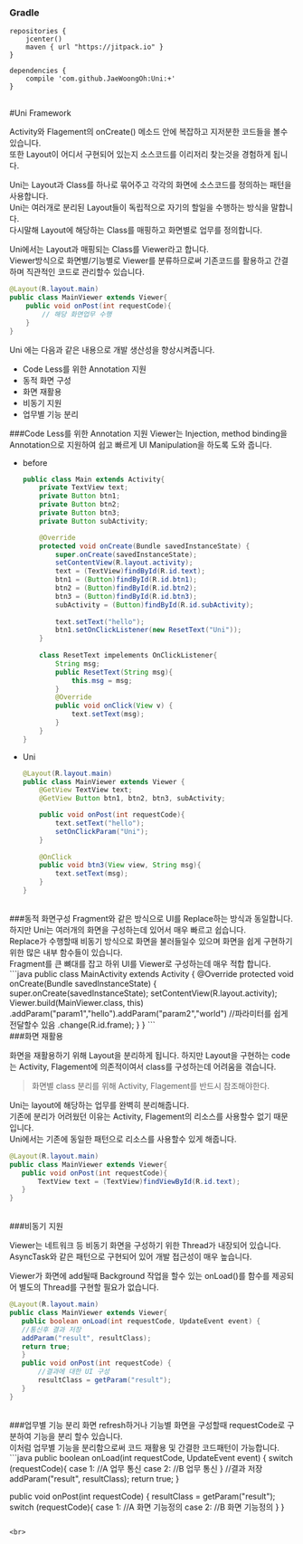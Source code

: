 ### Gradle
```
repositories {
    jcenter()
    maven { url "https://jitpack.io" }
}

dependencies {
    compile 'com.github.JaeWoongOh:Uni:+'
}
```


<br>
#Uni Framework

Activity와 Flagement의 onCreate() 메소드 안에 복잡하고 지저분한 코드들을 볼수 있습니다.<br>
또한 Layout이 어디서 구현되어 있는지 소스코드를 이리저리 찾는것을 경험하게 됩니다.<br>

Uni는 Layout과 Class를 하나로 묶어주고 각각의 화면에 소스코드를 정의하는 패턴을 사용합니다.<br>
Uni는 여러개로 분리된 Layout들이 독립적으로 자기의 할일을 수행하는 방식을 말합니다.<br>
다시말해 Layout에 해당하는 Class를 매핑하고 화면별로 업무를 정의합니다. <br>

Uni에서는 Layout과 매핑되는 Class를 Viewer라고 합니다.<br>
Viewer방식으로 화면별/기능별로 Viewer를 분류하므로써 기존코드를 활용하고
간결하며 직관적인 코드로 관리할수 있습니다.<br>

```java
@Layout(R.layout.main)
public class MainViewer extends Viewer{
	public void onPost(int requestCode){
		// 해당 화면업무 수행
	}
}
```

Uni 에는 다음과 같은 내용으로 개발 생산성을 향상시켜줍니다.
 - Code Less를 위한 Annotation 지원
 - 동적 화면 구성
 - 화면 재활용
 - 비동기 지원
 - 업무별 기능 분리
 

###Code Less를 위한 Annotation 지원
Viewer는 Injection, method binding을 Annotation으로 지원하여  쉽고 빠르게
UI Manipulation을 하도록 도와 줍니다.

- before

	```java
	public class Main extends Activity{
		private TextView text;
		private Button btn1;
		private Button btn2;
		private Button btn3;
		private Button subActivity;

		@Override
		protected void onCreate(Bundle savedInstanceState) {
			super.onCreate(savedInstanceState);
			setContentView(R.layout.activity);
			text = (TextView)findById(R.id.text);
			btn1 = (Button)findById(R.id.btn1);
			btn2 = (Button)findById(R.id.btn2);
			btn3 = (Button)findById(R.id.btn3);
			subActivity = (Button)findById(R.id.subActivity);
		
			text.setText("hello");
			btn1.setOnClickListener(new ResetText("Uni"));
		}
		
		class ResetText impelements OnClickListener{
			String msg;
			public ResetText(String msg){
				this.msg = msg;
			}
			@Override
			public void onClick(View v) {
				text.setText(msg);
			}
		}
	}

	```

- Uni

	```java
	@Layout(R.layout.main)
	public class MainViewer extends Viewer {
		@GetView TextView text;
		@GetView Button btn1, btn2, btn3, subActivity;
	
		public void onPost(int requestCode){
			text.setText("hello");
			setOnClickParam("Uni");
		}
		
		@OnClick
		public void btn3(View view, String msg){
			text.setText(msg);
		}
	}

	```

<br>
###동적 화면구성
 Fragment와 같은 방식으로 UI를 Replace하는 방식과 동일합니다.<br>
하지만 Uni는 여러개의 화면을 구성하는데 있어서 매우 빠르고 쉽습니다.<br>
Replace가 수행할때 비동기 방식으로 화면을 불러들일수 있으며 화면을 쉽게 구현하기 위한 많은 내부 함수들이 있습니다.<br>
Fragment를 큰 뼈대를 잡고 하위 UI를 Viewer로 구성하는데 매우 적합 합니다.
```java
public class MainActivity extends Activity {
	@Override
	protected void onCreate(Bundle savedInstanceState) {
		super.onCreate(savedInstanceState);
		setContentView(R.layout.activity);
		Viewer.build(MainViewer.class, this)
			.addParam("param1","hello").addParam("param2","world") //파라미터를 쉽게 전달할수 있음
			.change(R.id.frame);
	}
}
```

<br>
###화면 재활용

 화면을 재활용하기 위해 Layout을 분리하게 됩니다. 하지만 Layout을 구현하는 code는 Activity, Flagement에 의존적이여서 class를 구성하는데 어려움을 겪습니다.
> 화면별 class 분리를 위해 Activity, Flagement를 반드시 참조해야한다.

 Uni는 layout에 해당하는 업무를 완벽히 분리해줍니다.<br>
기존에 분리가 어려웠던 이유는 Activity, Flagement의 리소스를 사용할수 없기 때문입니다.<br>
Uni에서는 기존에 동일한 패턴으로 리소스를 사용할수 있게 해줍니다.
 ```java
@Layout(R.layout.main)
public class MainViewer extends Viewer{
	public void onPost(int requestCode){
		TextView text = (TextView)findViewById(R.id.text);
	}
}
 ```

<br>
###비동기 지원

 Viewer는 네트워크 등 비동기 화면을 구성하기 위한 Thread가 내장되어 있습니다.<br>
AsyncTask와 같은 패턴으로 구현되어 있어 개발 접근성이 매우 높습니다.<br>

Viewer가 화면에 add될때 Background 작업을 할수 있는 onLoad()를 함수를 제공되어 별도의 Thread를 구현할 필요가 없습니다.
 ```java
@Layout(R.layout.main)
public class MainViewer extends Viewer{
    public boolean onLoad(int requestCode, UpdateEvent event) {
	//통신후 결과 저장
	addParam("result", resultClass);
	return true;
    }
    public void onPost(int requestCode) {
    	//결과에 대한 UI 구성
    	resultClass = getParam("result");
    }
}
 ```
 
<br> 
###업무별 기능 분리
화면 refresh하거나 기능별 화면을 구성할때 requestCode로 구분하여 기능을 분리 할수 있습니다.<br>
이처럼 업무별 기능을 분리함으로써 코드 재활용 및 간결한 코드패턴이 가능합니다.
```java
 public boolean onLoad(int requestCode, UpdateEvent event) {
	 switch (requestCode){
    		case 1:
    		//A 업무 통신
    		case 2:
    		//B 업무 통신
	}
    	//결과 저장
	addParam("result", resultClass);
	return true;
}
	
public void onPost(int requestCode) {
    	resultClass = getParam("result");
    	switch (requestCode){
    		case 1:
    		//A 화면 기능정의
    		case 2:
    		//B 화면 기능정의
	}
}
```

<br>






